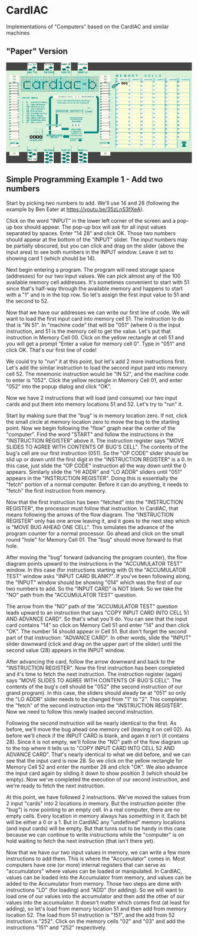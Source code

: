 # CardIAC
Implementations of "Computers" based on the CardIAC and similar machines

## "Paper" Version

![Screen Shot](/CardIAC_at_Startup.png?raw=true "Startup Screen")

## Simple Programming Example 1 - Add two numbers

Start by picking two numbers to add. We'll use 14 and 28 (following the example by Ben Eater at https://youtu.be/35zLnS3fXeA).

Click on the word "INPUT" in the lower left corner of the screen and a pop-up box should appear. The pop-up box will ask for all input values separated by spaces. Enter "14 28" and click OK. Those two numbers should appear at the bottom of the "INPUT" slider. The input numbers may be partially obscured, but you can click and drag on the slider (above the input area) to see both numbers in the INPUT window. Leave it set to showing card 1 (which should be 14).

Next begin entering a program. The program will need storage space (addresses) for our two input values. We can pick almost any of the 100 available memory cell addresses. It's sometimes convenient to start with 51 since that's half-way through the available memory and happens to start with a "1" and is in the top row. So let's assign the first input value to 51 and the second to 52.

Now that we have our addresses we can write our first line of code. We will want to load the first input card into memory cell 51. The instruction to do that is "IN 51". In "machine code" that will be "051" (where 0 is the input instruction, and 51 is the memory cell to get the value. Let's put that instruction in Memory Cell 00. Click on the yellow rectangle at cell 51 and you will get a prompt "Enter a value for memory cell 0". Type in "051" and click OK. That's our first line of code!

We could try to "run" it at this point, but let's add 2 more instructions first. Let's add the similar instruction to load the second input pard into memory cell 52. The mnemonic instruction would be "IN 52", and the machine code to enter is "052". Click the yellow rectangle in Memory Cell 01, and enter "052" into the popup dialog and click "OK".

Now we have 2 instructions that will load (and consume) our two input cards and put them into memory locations 51 and 52. Let's try to "run" it.

Start by making sure that the "bug" is in memory location zero. If not, click the small circle at memory location zero to move the bug to the starting point. Now we begin following the "flow" graph near the center of the "computer". Find the word "START" and follow the instructions in the "INSTRUCTION REGISTER" above it. The instruction register says "MOVE SLIDES TO AGREE WITH CONTENTS OF BUG'S CELL". The contents of the bug's cell are our first instruction (051). So the "OP CODE" slider should be slid up or down until the first digit in the "INSTRUCTION REGISTER" is a 0. In this case, just slide the "OP CODE" instruction all the way down until the 0 appears. Similarly slide the "HI ADDR" and "LO ADDR" sliders until "051" appears in the "INSTRUCTION REGISTER". Doing this is essentially the "fetch" portion of a normal computer. Before it can do anything, it needs to "fetch" the first instruction from memory.

Now that the first instruction has been "fetched" into the "INSTRUCTION REGISTER", the processor must follow that instruction. In CardIAC, that means following the arrows of the flow diagram. The "INSTRUCTION REGISTER" only has one arrow leaving it, and it goes to the next step which is "MOVE BUG AHEAD ONE CELL". This simulates the advance of the program counter for a normal processor. Go ahead and click on the small round "hole" for Memory Cell 01. The "bug" should move forward to that hole.

After moving the "bug" forward (advancing the program counter), the flow diagram points upward to the instructions in the "ACCUMULATOR TEST" window. In this case (for instructions starting with 0) the "ACCUMULATOR TEST" window asks "INPUT CARD BLANK?". If you've been following along, the "INPUT" window should be showing "014" which was the first of our two numbers to add. So the "INPUT CARD" is NOT blank. So we take the "NO" path from the "ACCUMULATOR TEST" question.

The arrow from the "NO" path of the "ACCUMULATOR TEST" question leads upward to an instruction that says "COPY INPUT CARD INTO CELL 51 AND ADVANCE CARD". So that's what you'll do. You can see that the input card contains "14" so click on Memory Cell 51 and enter "14" and then click "OK". The number 14 should appear in Cell 51. But don't forget the second part of that instruction: "ADVANCE CARD". In other words, slide the "INPUT" slider downward (click and drag on the upper part of the slider) until the second value (28) appears in the INPUT window.

After advancing the card, follow the arrow downward and back to the "INSTRUCTION REGISTER". Now the first instruction has been completed and it's time to fetch the next instruction. The instruction register (again) says "MOVE SLIDES TO AGREE WITH CONTENTS OF BUG'S CELL". The contents of the bug's cell should be "052" (the second instruction of our grand program). In this case, the sliders should aleady be at "051" so only the "LO ADDR" slider needs to be changed from "1" to "2". This completes the "fetch" of the second instruction into the "INSTRUCTION REGISTER". Now we need to follow this newly loaded second instruction.

Following the second instruction will be nearly identical to the first. As before, we'll move the bug ahead one memory cell (leaving it on cell 02). As before we'll check if the INPUT CARD is blank, and again it isn't (it contains 28). Since it is not empty, we'll follow the "NO" path of the flow diagram up to the top where it tells us to "COPY INPUT CARD INTO CELL 52 AND ADVANCE CARD". That's nearly identical to what we did before, and we can see that the input card is now 28. So we click on the yellow rectangle for Memory Cell 52 and enter the number 28 and click "OK". We also advance the input card again by sliding it down to show position 3 (which should be empty). Now we've completed the execution of our second instruction, and we're ready to fetch the next instruction.

At this point, we have followed 2 instructions. We've moved the values from 2 input "cards" into 2 locations in memory. But the instruction pointer (the "bug") is now pointing to an empty cell. In a real computer, there are no empty cells. Every location in memory always has *something* in it. Each bit will be either a 0 or a 1. But in CardIAC any "undefined" memory locations (and input cards) will be empty. But that turns out to be handy in this case because we can continue to write instructions while the "computer" is on hold waiting to fetch the next instruction (that isn't there yet).

Now that we have our two input values in memory, we can write a few more instructions to add them. This is where the "Accumulator" comes in. Most computers have one (or more) internal registers that can serve as "accumulators" where values can be loaded or manipulated. In CardIAC, values can be loaded into the Accumulator from memory, and values can be added to the Accumulator from memory. Those two steps are done with instructions "LD" (for loading) and "ADD" (for adding). So we will want to load one of our values into the accumulator and then add the other of our values into the accumulator. It doesn't matter which comes first (at least for adding), so let's load from memory location 51 and then add from memory location 52. The load from 51 instruction is "151", and the add from 52 instruction is "252". Click on the memory cells "02" and "03" and add the instructions "151" and "252" respectively.
